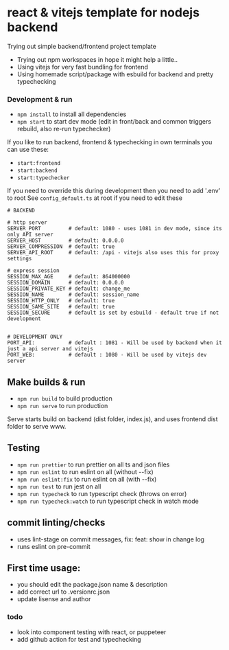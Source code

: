 # react & vitejs template for nodejs backend

Trying out simple backend/frontend project template

-   Trying out npm workspaces in hope it might help a little..
-   Using vitejs for very fast bundling for frontend
-   Using homemade script/package with esbuild for backend and pretty typechecking

### Development & run

-   `npm install` to install all dependencies
-   `npm start` to start dev mode (edit in front/back and common triggers rebuild, also re-run
    typechecker)

If you like to run backend, frontend & typechecking in own terminals you can use these:

-   `start:frontend`
-   `start:backend`
-   `start:typechecker`

If you need to override this during development then you need to add '.env' to root See
`config_default.ts` at root if you need to edit these

```env
# BACKEND

# http server
SERVER_PORT         # default: 1080 - uses 1081 in dev mode, since its only API server
SERVER_HOST         # default: 0.0.0.0
SERVER_COMPRESSION  # default: true
SERVER_API_ROOT     # default: /api - vitejs also uses this for proxy settings

# express session
SESSION_MAX_AGE     # default: 864000000
SESSION_DOMAIN      # default: 0.0.0.0
SESSION_PRIVATE_KEY # default: change_me
SESSION_NAME        # default: session_name
SESSION_HTTP_ONLY   # default: true
SESSION_SAME_SITE   # default: true
SESSION_SECURE      # default is set by esbuild - default true if not development


# DEVELOPMENT ONLY
PORT_API:           # default : 1081 - Will be used by backend when it just a api server and vitejs
PORT_WEB:           # default : 1080 - Will be used by vitejs dev server
```

## Make builds & run

-   `npm run build` to build production
-   `npm run serve` to run production

Serve starts build on backend (dist folder, index.js), and uses frontend dist folder to serve www.

## Testing

-   `npm run prettier` to run prettier on all ts and json files
-   `npm run eslint` to run eslint on all (without --fix)
-   `npm run eslint:fix` to run eslint on all (with --fix)
-   `npm run test` to run jest on all
-   `npm run typecheck` to run typescript check (throws on error)
-   `npm run typecheck:watch` to run typescript check in watch mode

## commit linting/checks

-   uses lint-stage on commit messages, fix: feat: show in change log
-   runs eslint on pre-commit

## First time usage:

-   you should edit the package.json name & description
-   add correct url to .versionrc.json
-   update lisense and author

### todo

-   look into component testing with react, or puppeteer
-   add github action for test and typechecking
